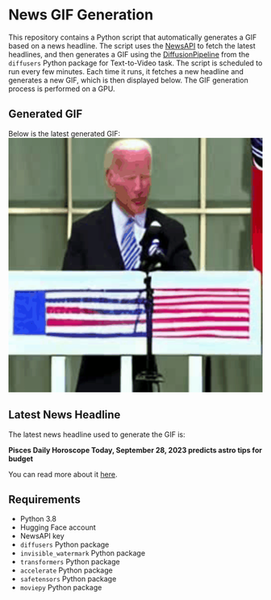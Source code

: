 # News GIF Generation
This repository contains a Python script that automatically generates a GIF based on a news headline. The script uses the [NewsAPI](https://newsapi.org/) to fetch the latest headlines, and then generates a GIF using the [DiffusionPipeline](https://github.com/huggingface/diffusers) from the `diffusers` Python package for Text-to-Video task.
The script is scheduled to run every few minutes. Each time it runs, it fetches a new headline and generates a new GIF, which is then displayed below. The GIF generation process is performed on a GPU.

## Generated GIF
Below is the latest generated GIF:
![Generated GIF](output.gif?raw=true&v=1695929635)

## Latest News Headline
The latest news headline used to generate the GIF is:

**Pisces Daily Horoscope Today, September 28, 2023 predicts astro tips for budget**

You can read more about it [here](https://www.hindustantimes.com/astrology/horoscope/pisces-daily-horoscope-today-september-28-2023-predicts-astro-tips-for-budget-plans-101695830335758.html).

## Requirements
- Python 3.8
- Hugging Face account
- NewsAPI key
- `diffusers` Python package
- `invisible_watermark` Python package
- `transformers` Python package
- `accelerate` Python package
- `safetensors` Python package
- `moviepy` Python package

